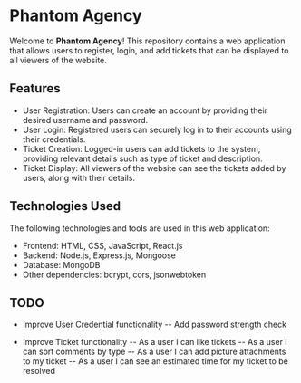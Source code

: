 # Phantom Agency

Welcome to **Phantom Agency**! This repository contains a web application that allows users to register, login, and add tickets that can be displayed to all viewers of the website.

## Features

- User Registration: Users can create an account by providing their desired username and password.
- User Login: Registered users can securely log in to their accounts using their credentials.
- Ticket Creation: Logged-in users can add tickets to the system, providing relevant details such as type of ticket and description.
- Ticket Display: All viewers of the website can see the tickets added by users, along with their details.

## Technologies Used

The following technologies and tools are used in this web application:

- Frontend: HTML, CSS, JavaScript, React.js
- Backend: Node.js, Express.js, Mongoose
- Database: MongoDB
- Other dependencies: bcrypt, cors, jsonwebtoken

## TODO

- Improve User Credential functionality
-- Add password strength check

- Improve Ticket functionality
-- As a user I can like tickets
-- As a user I can sort comments by type
-- As a user I can add picture attachments to my ticket
-- As a user I can see an estimated time for my ticket to be resolved
